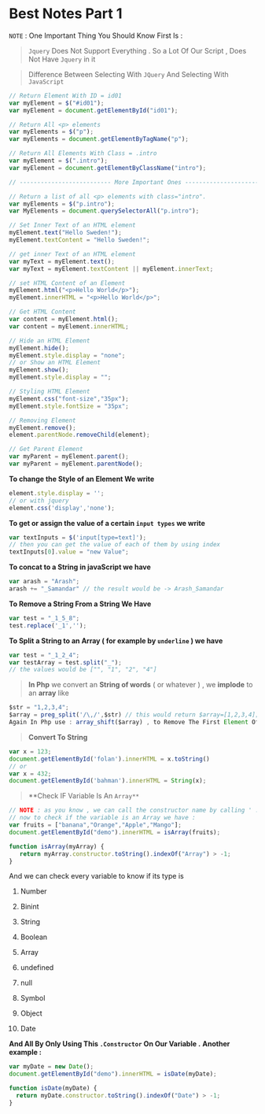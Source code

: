 # Best Notes Part 1

`NOTE` : One Important Thing You Should Know First Is :
> `Jquery` Does Not Support Everything .
>  So a Lot Of Our Script , Does Not Have `Jquery` in it

> Difference Between Selecting With `JQuery` And Selecting With `JavaScript`

```javascript
// Return Element With ID = id01
var myElement = $("#id01");
var myElement = document.getElementById("id01");

// Return All <p> elements
var myElements = $("p");
var myElements = document.getElementByTagName("p");

// Return All Elements With Class = .intro
var myElement = $(".intro");
var myElement = document.getElementByClassName("intro");

// -------------------------- More Important Ones --------------------------

// Return a list of all <p> elements with class="intro".
var myElements = $("p.intro");
var MyElements = document.querySelectorAll("p.intro");

// Set Inner Text of an HTML element
myElement.text("Hello Sweden!");
myElement.textContent = "Hello Sweden!";

// get inner Text of an HTML element
var myText = myElement.text();
var myText = myElement.textContent || myElement.innerText;

// set HTML Content of an Element
myElement.html("<p>Hello World</p>");
myElement.innerHTML = "<p>Hello World</p>";

// Get HTML Content
var content = myElement.html();
var content = myElement.innerHTML;

// Hide an HTML Element
myElement.hide();
myElement.style.display = "none";
// or Show an HTML Element
myElement.show();
myElement.style.display = "";

// Styling HTML Element
myElement.css("font-size","35px");
myElement.style.fontSize = "35px";

// Removing Element
myElement.remove();
element.parentNode.removeChild(element);

// Get Parent Element
var myParent = myElement.parent();
var myParent = myElement.parentNode();
```

**To change the Style of an Element We write**
```javascript
element.style.display = '';
// or with jquery
element.css('display','none');
```

**To get or assign the value of a certain `input types` we write**
```javascript
var textInputs = $('input[type=text]');
// then you can get the value of each of them by using index
textInputs[0].value = "new Value";
```

**To concat to a String in javaScript we have**
```javascript
var arash = "Arash";
arash += "_Samandar" // the result would be -> Arash_Samandar
```

**To Remove a String From a String We Have**
```javascript
var test = "_1_5_8";
test.replace('_1','');
```

**To Split a String to an Array ( for example by `underline` ) we have**

```javascript
var test = "_1_2_4";
var testArray = test.split("_");
// the values would be ["", "1", "2", "4"]
```

> **In Php** we convert an **String of words** ( or whatever ) , we **implode** to an **array** like
```javascript
$str = "1,2,3,4";
$array = preg_split('/\,/',$str) // this would return $array=[1,2,3,4];
Again In Php use : array_shift($array) , to Remove The First Element Of an array
```

> **Convert To String**
```javascript
var x = 123;
document.getElementById('folan').innerHTML = x.toString()
// or
var x = 432;
document.getElementById('bahman').innerHTML = String(x);
```

> **Check IF Variable Is An `Array**`
```javascript
// NOTE : as you know , we can call the constructor name by calling ' .constructor ' on a variable
// now to check if the variable is an Array we have :
var fruits = ["banana","Orange","Apple","Mango"];
document.getElementById("demo").innerHTML = isArray(fruits);

function isArray(myArray) {
   return myArray.constructor.toString().indexOf("Array") > -1;
}
```
And we can check every variable to know if its type is
1. Number

1. Binint

1. String

1. Boolean

1. Array

1. undefined

1. null

1. Symbol

1. Object

1. Date

  **And All By Only Using This `.Constructor` On Our Variable .**
  **Another example :**
```javascript
var myDate = new Date();
document.getElementById("demo").innerHTML = isDate(myDate);

function isDate(myDate) {
  return myDate.constructor.toString().indexOf("Date") > -1;
}
```
